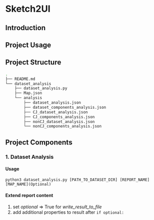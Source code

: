 # Sketch2UI

## Introduction

## Project Usage

## Project Structure
```bash
.
├── README.md
└── dataset_analysis
    ├── dataset_analysis.py
    ├── Map.json
    └── analysis
        ├── dataset_analysis.json
        ├── dataset_components_analysis.json
        ├── CJ_dataset_analysis.json
        ├── CJ_components_analysis.json
        ├── nonCJ_dataset_analysis.json
        └── nonCJ_components_analysis.json
```

## Project Components

### 1. Dataset Analysis
#### Usage
`python3 dataset_analysis.py [PATH_TO_DATASET_DIR] [REPORT_NAME] [MAP_NAME](Optional)`

#### Extend report content
1. set *optional* => True for *write_result_to_file*
2. add additional properties to result after `if optional:`
